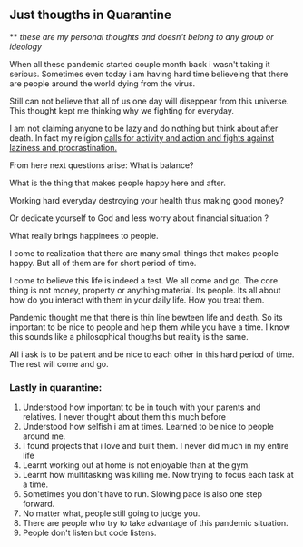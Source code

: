 
## Just thougths in Quarantine
** *these are my personal thoughts and doesn't belong to any group or ideology*

When all these pandemic started couple month back i wasn't taking it serious. Sometimes even today 
i am having hard time believeing that there are people around the world dying from the virus. 

Still can not believe that all of us one day will diseppear from this universe. 
This thought kept me thinking why we fighting for everyday.

I am not claiming anyone to be lazy and do nothing but think about after death. 
In fact my religion [calls for activity and action and fights against laziness and procrastination.](https://archive.islamonline.net/18315)

From here next questions arise: What is balance?

What is the thing that makes people happy here and after. 

Working hard everyday destroying your health thus making good money?

Or dedicate yourself to God and less worry about financial situation ?

What really brings happinees to people.

I come to realization that there are many small things that makes people happy. But all of them are for short period of time. 

I come to believe this life is indeed a test. We all come and go. 
The core thing is not money, property or anything material.
Its people. 
Its all about how do you interact with them in your daily life. 
How you treat them. 

Pandemic thought me that there is thin line bewteen life and death. 
So its important to be nice to people and help them while you have a time. 
I know this sounds like a philosophical thougths but reality is the same.

All i ask is to be patient and be nice to each other in this hard period of time.
The rest will come and go.

### Lastly in quarantine:

1. Understood how important to be in touch with your parents and relatives. I never thought about them this much before
2. Understood how selfish i am at times. Learned to be nice to people around me. 
3. I found projects that i love and built them. I never did much in my entire life
4. Learnt working out at home is not enjoyable than at the gym.
5. Learnt how multitasking was killing me. Now trying to focus each task at a time.
6. Sometimes you don't have to run. Slowing pace is also one step forward.
7. No matter what, people still going to judge you.
8. There are people who try to take advantage of this pandemic situation.
9. People don't listen but code listens.
